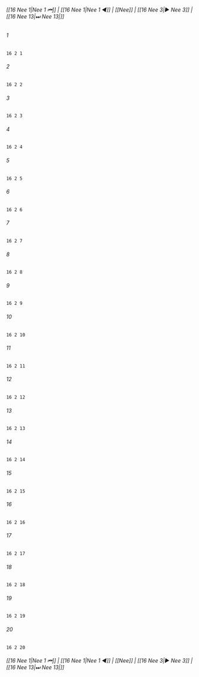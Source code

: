 
###### [[16 Nee 1|Nee 1 ⏮]] | [[16 Nee 1|Nee 1 ◀]] | [[Nee]] | [[16 Nee 3|▶ Nee 3]] | [[16 Nee 13|⏭ Nee 13|]]

###### 1
``` verse
16 2 1 
```
###### 2
``` verse
16 2 2 
```
###### 3
``` verse
16 2 3 
```
###### 4
``` verse
16 2 4 
```
###### 5
``` verse
16 2 5 
```
###### 6
``` verse
16 2 6 
```
###### 7
``` verse
16 2 7 
```
###### 8
``` verse
16 2 8 
```
###### 9
``` verse
16 2 9 
```
###### 10
``` verse
16 2 10 
```
###### 11
``` verse
16 2 11 
```
###### 12
``` verse
16 2 12 
```
###### 13
``` verse
16 2 13 
```
###### 14
``` verse
16 2 14 
```
###### 15
``` verse
16 2 15 
```
###### 16
``` verse
16 2 16 
```
###### 17
``` verse
16 2 17 
```
###### 18
``` verse
16 2 18 
```
###### 19
``` verse
16 2 19 
```
###### 20
``` verse
16 2 20 
```

###### [[16 Nee 1|Nee 1 ⏮]] | [[16 Nee 1|Nee 1 ◀]] | [[Nee]] | [[16 Nee 3|▶ Nee 3]] | [[16 Nee 13|⏭ Nee 13|]]

